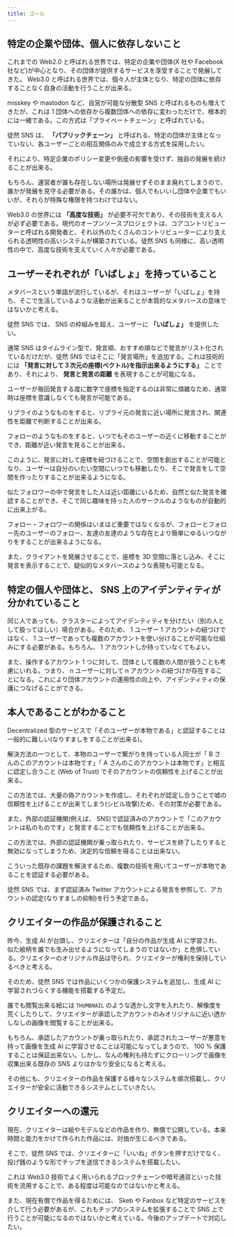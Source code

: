 ```yaml
---
title: ゴール
---
```


## 特定の企業や団体、個人に依存しないこと

これまでの Web2.0 と呼ばれる世界では、特定の企業や団体(X 社や Facebook 社など)が中心となり、その団体が提供するサービスを享受することで発展してきた。 Web3.0 と呼ばれる世界では、個々人が主体となり、特定の団体に依存することなく自身の活動を行うことが出来る。

misskey や mastodon など、自営が可能な分散型 SNS と呼ばれるものも増えてきたが、これは 1 団体への依存から複数団体への依存に変わっただけで、根本的には一緒である。この方式は「プライベートチェーン」と呼ばれている。

徒然 SNS は、 **「パブリックチェーン」** と呼ばれる、特定の団体が主体となっていない、各ユーザーごとの相互関係のみで成立する方式を採用したい。

それにより、特定企業のポリシー変更や倒産の影響を受けず、独自の発展を続けることが出来る。

もちろん、運営者が誰も存在しない場所は発展せずそのまま廃れてしまうので、誰かが発展を見守る必要がある。その誰かは、個人でもいいし団体や企業でもいいが、それらが特殊な権限を持つわけではない。

Web3.0 の世界には **「高度な技術」** が必要不可欠であり、その技術を支える人が必ず必要である。現代のオープンソースプロジェクトは、コアコントリビューターと呼ばれる開発者と、それ以外のたくさんのコントリビューターにより支えられる透明性の高いシステムが構築されている。徒然 SNS も同様に、高い透明性の中で、高度な技術を支えていく人々が必要である。

## ユーザーそれぞれが「いばしょ」を持っていること

メタバースという単語が流行しているが、それはユーザーが「いばしょ」を持ち、そこで生活しているような活動が出来ることが本質的なメタバースの意味ではないかと考える。

徒然 SNS では、 SNS の枠組みを超え、ユーザーに **「いばしょ」** を提供したい。

通常 SNS はタイムライン型で、発言順、おすすめ順などで発言がリスト化されているだけだが、徒然 SNS ではそこに「発言場所」を追加する。これは技術的には **「発言に対して３次元の座標(ベクトル)を指示出来るようにする」** ことであり、それにより、 **発言と発言の距離** を表現することが可能になる。

ユーザーが毎回発言する度に数字で座標を指定するのは非常に煩雑なため、通常時は座標を意識しなくても発言が可能である。

リプライのようなものをすると、リプライ元の発言に近い場所に発言され、関連性を距離で判断することが出来る。

フォローのようなものをすると、いつでもそのユーザーの近くに移動することができ、距離が近い発言を見ることが出来る。

このように、発言に対して座標を紐づけることで、空間を創出することが可能となり、ユーザーは自分のいたい空間にいつでも移動したり、そこで発言をして空間を作ったりすることが出来るようになる。

似たフォロワーの中で発言をした人は近い距離にいるため、自然と似た発言を確認することができ、そこで同じ趣味を持った人のサークルのようなものが自動的に出来上がる。

フォロー・フォロワーの関係はいまほど重要ではなくなるが、フォローとフォロー先のユーザーのフォロー、友達の友達のような存在とより簡単にゆるいつながりをすることが出来るようになる。

また、クライアントを発展させることで、座標を 3D 空間に落とし込み、そこに発言を表示することで、疑似的なメタバースのような表現も可能となる。

## 特定の個人や団体と、 SNS 上のアイデンティティが分かれていること

同じ人であっても、クラスターによってアイデンティティを分けたい（別の人として扱ってほしい）場合がある。そのため、 1 ユーザー 1 アカウントの紐づけではなく、 1 ユーザーであっても複数のアカウントを使い分けることが可能な仕組みにする必要がある。もちろん、 1 アカウントしか持っていなくてもよい。

また、操作するアカウント 1 つに対して、団体として複数の人間が扱うことも考慮にいれる。つまり、 n ユーザーに対して n アカウントの紐づけが存在することになる。これにより団体アカウントの運用性の向上や、アイデンティティの保護につなげることができる。

## 本人であることがわかること

Decentralized 型のサービスで「そのユーザーが本物である」と認証することは一般的に難しい(なりすましをすることが出来る)。

解決方法の一つとして、本物のユーザーで繋がりを持っている人同士が「 B さんのこのアカウントは本物です」「 A さんのこのアカウントは本物です」と相互に認定し合うこと (Web of Trust) でそのアカウントの信頼性を上げることが出来る。

この方法では、大量の偽アカウントを作成し、それぞれが認定し合うことで嘘の信頼性を上げることが出来てしまう(シビル攻撃)ため、その対策が必要である。

また、外部の認証機関(例えば、 SNS)で認証済みのアカウントで「このアカウントは私のものです」と発言することでも信頼性を上げることが出来る。

この方法では、外部の認証機関が乗っ取られたり、サービスを終了したりすると無効になってしまうため、決定的な信頼を得ることは出来ない。

こういった既存の課題を解決するため、複数の技術を用いてユーザーが本物であることを認証する必要がある。

徒然 SNS では、まず認証済み Twitter アカウントによる発言を参照して、アカウントの認定(なりすましの抑制)を行う予定である。

## クリエイターの作品が保護されること

昨今、生成 AI が台頭し、クリエイターは「自分の作品が生成 AI に学習され、似た絵柄を誰でも生み出せるようになってしまうのではないか」と危惧している。クリエイターのオリジナル作品は守られ、クリエイターが権利を保持しているべきと考える。

そのため、徒然 SNS では作品にいくつかの保護システムを追加し、生成 AI に学習されづらくする機能を搭載する予定だ。

誰でも閲覧出来る絵には `THUMBNAIL` のような透かし文字を入れたり、解像度を荒くしたりして、クリエイターが承認したアカウントのみオリジナルに近い透かしなしの画像を閲覧することが出来る。

もちろん、承認したアカウントが乗っ取られたり、承認されたユーザーが悪意を持って画像を生成 AI に学習させることは可能になってしまうので、 100 % 保護することは保証出来ない。しかし、なんの権利も持たずにクローリングで画像を収集出来る既存の SNS よりはかなり安全になると考える。

その他にも、クリエイターの作品を保護する様々なシステムを順次搭載し、クリエイターが安全に活動できるシステムとしていきたい。

## クリエイターへの還元

現在、クリエイターは絵やモデルなどの作品を作り、無償で公開している。本来時間と能力をかけて作られた作品には、対価が生じるべきである。

そこで、徒然 SNS では、クリエイターに「いいね」ボタンを押すだけでなく、投げ銭のような形でチップを送信できるシステムを搭載したい。

これは Web3.0 技術でよく用いられるブロックチェーンや暗号通貨といった技術を流用することで、ある程度は可能なのではないかと考える。

また、現在有償で作品を得るためには、 Skeb や Fanbox など特定のサービスを介して行う必要があるが、これもチップのシステムを拡張することで SNS 上で行うことが可能になるのではないかと考えている。今後のアップデートで対応したい。
